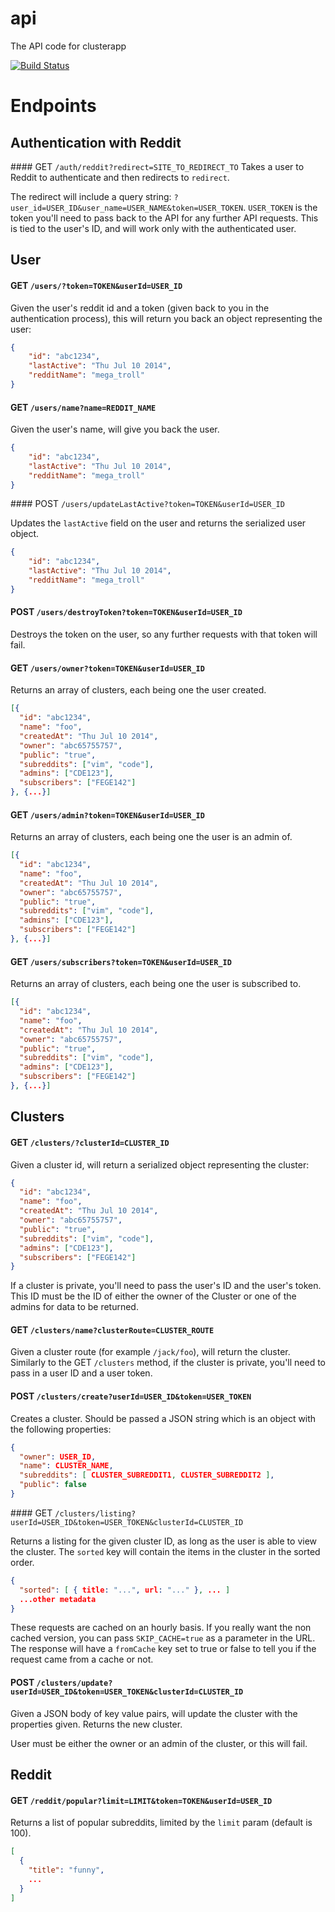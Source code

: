 api
===

The API code for clusterapp

[![Build Status](https://travis-ci.org/clusterapp/api.svg?branch=master)](https://travis-ci.org/clusterapp/api)

# Endpoints

## Authentication with Reddit

#### GET `/auth/reddit?redirect=SITE_TO_REDIRECT_TO`
Takes a user to Reddit to authenticate and then redirects to `redirect`.

The redirect will include a query string: `?user_id=USER_ID&user_name=USER_NAME&token=USER_TOKEN`. `USER_TOKEN` is the token you'll need to pass back to the API for any further API requests. This is tied to the user's ID, and will work only with the authenticated user.

## User

####  GET `/users/?token=TOKEN&userId=USER_ID`

Given the user's reddit id and a token (given back to you in the authentication process), this will return you back an object representing the user:

```json
{
    "id": "abc1234",
    "lastActive": "Thu Jul 10 2014",
    "redditName": "mega_troll"
}
```

#### GET `/users/name?name=REDDIT_NAME`

Given the user's name, will give you back the user.

```json
{
    "id": "abc1234",
    "lastActive": "Thu Jul 10 2014",
    "redditName": "mega_troll"
}
```

#### POST `/users/updateLastActive?token=TOKEN&userId=USER_ID`

Updates the `lastActive` field on the user and returns the serialized user object.

```json
{
    "id": "abc1234",
    "lastActive": "Thu Jul 10 2014",
    "redditName": "mega_troll"
}
```

#### POST `/users/destroyToken?token=TOKEN&userId=USER_ID`

Destroys the token on the user, so any further requests with that token will fail.

#### GET `/users/owner?token=TOKEN&userId=USER_ID`

Returns an array of clusters, each being one the user created.
```json
[{
  "id": "abc1234",
  "name": "foo",
  "createdAt": "Thu Jul 10 2014",
  "owner": "abc65755757",
  "public": "true",
  "subreddits": ["vim", "code"],
  "admins": ["CDE123"],
  "subscribers": ["FEGE142"]
}, {...}]
```

#### GET `/users/admin?token=TOKEN&userId=USER_ID`

Returns an array of clusters, each being one the user is an admin of.

```json
[{
  "id": "abc1234",
  "name": "foo",
  "createdAt": "Thu Jul 10 2014",
  "owner": "abc65755757",
  "public": "true",
  "subreddits": ["vim", "code"],
  "admins": ["CDE123"],
  "subscribers": ["FEGE142"]
}, {...}]
```

#### GET `/users/subscribers?token=TOKEN&userId=USER_ID`

Returns an array of clusters, each being one the user is subscribed to.

```json
[{
  "id": "abc1234",
  "name": "foo",
  "createdAt": "Thu Jul 10 2014",
  "owner": "abc65755757",
  "public": "true",
  "subreddits": ["vim", "code"],
  "admins": ["CDE123"],
  "subscribers": ["FEGE142"]
}, {...}]
```

## Clusters

#### GET `/clusters/?clusterId=CLUSTER_ID`

Given a cluster id, will return a serialized object representing the cluster:

```json
{
  "id": "abc1234",
  "name": "foo",
  "createdAt": "Thu Jul 10 2014",
  "owner": "abc65755757",
  "public": "true",
  "subreddits": ["vim", "code"],
  "admins": ["CDE123"],
  "subscribers": ["FEGE142"]
}
```

If a cluster is private, you'll need to pass the user's ID and the user's token. This ID must be the ID of either the owner of the Cluster or one of the admins for data to be returned.

#### GET `/clusters/name?clusterRoute=CLUSTER_ROUTE`

Given a cluster route (for example `/jack/foo`), will return the cluster. Similarly to the GET `/clusters` method, if the cluster is private, you'll need to pass in a user ID and a user token.


#### POST `/clusters/create?userId=USER_ID&token=USER_TOKEN`

Creates a cluster. Should be passed a JSON string which is an object with the following properties:

```json
{
  "owner": USER_ID,
  "name": CLUSTER_NAME,
  "subreddits": [ CLUSTER_SUBREDDIT1, CLUSTER_SUBREDDIT2 ],
  "public": false
}
```

#### GET `/clusters/listing?userId=USER_ID&token=USER_TOKEN&clusterId=CLUSTER_ID`

Returns a listing for the given cluster ID, as long as the user is able to view the cluster. The `sorted` key will contain the items in the cluster in the sorted order.

```json
{
  "sorted": [ { title: "...", url: "..." }, ... ]
  ...other metadata
}
```

These requests are cached on an hourly basis. If you really want the non cached version, you can pass `SKIP_CACHE=true` as a parameter in the URL. The response will have a `fromCache` key set to true or false to tell you if the request came from a cache or not.

#### POST `/clusters/update?userId=USER_ID&token=USER_TOKEN&clusterId=CLUSTER_ID`

Given a JSON body of key value pairs, will update the cluster with the properties given. Returns the new cluster.

User must be either the owner or an admin of the cluster, or this will fail.

## Reddit

#### GET `/reddit/popular?limit=LIMIT&token=TOKEN&userId=USER_ID`

Returns a list of popular subreddits, limited by the `limit` param (default is 100).

```json
[
  {
    "title": "funny",
    ...
  }
]
```






